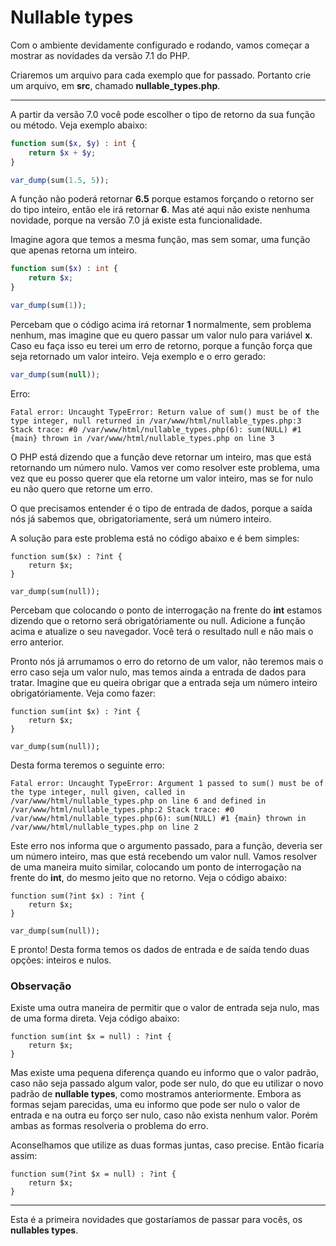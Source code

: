 # Nullable types

Com o ambiente devidamente configurado e rodando, vamos começar a mostrar as novidades da versão 7.1 do PHP.

Criaremos um arquivo para cada exemplo que for passado. Portanto crie um arquivo, em **src**, chamado **nullable_types.php**.

***

A partir da versão 7.0 você pode escolher o tipo de retorno da sua função ou método. Veja exemplo abaixo:

```php
function sum($x, $y) : int {
    return $x + $y;
}

var_dump(sum(1.5, 5));
```

A função não poderá retornar **6.5** porque estamos forçando o retorno ser do tipo inteiro, então ele irá retornar **6**. Mas até aqui não existe nenhuma novidade, porque na versão 7.0 já existe esta funcionalidade.

Imagine agora que temos a mesma função, mas sem somar, uma função que apenas retorna um inteiro.

```php
function sum($x) : int {
    return $x;
}

var_dump(sum(1));
```

Percebam que o código acima irá retornar **1** normalmente, sem problema nenhum, mas imagine que eu quero passar um valor nulo para variável **x**. Caso eu faça isso eu terei um erro de retorno, porque a função força que seja retornado um valor inteiro. Veja exemplo e o erro gerado:

```php
var_dump(sum(null));
```

Erro:

```
Fatal error: Uncaught TypeError: Return value of sum() must be of the type integer, null returned in /var/www/html/nullable_types.php:3 Stack trace: #0 /var/www/html/nullable_types.php(6): sum(NULL) #1 {main} thrown in /var/www/html/nullable_types.php on line 3
```

O PHP está dizendo que a função deve retornar um inteiro, mas que está retornando um número nulo. Vamos ver como resolver este problema, uma vez que eu posso querer que ela retorne um valor inteiro, mas se for nulo eu não quero que retorne um erro.

O que precisamos entender é o tipo de entrada de dados, porque a saída nós já sabemos que, obrigatoriamente, será um número inteiro.

A solução para este problema está no código abaixo e é bem simples:

```
function sum($x) : ?int {
    return $x;
}

var_dump(sum(null));
```

Percebam que colocando o ponto de interrogação na frente do **int** estamos dizendo que o retorno será obrigatóriamente ou null. Adicione a função acima e atualize o seu navegador. Você terá o resultado null e não mais o erro anterior.

Pronto nós já arrumamos o erro do retorno de um valor, não teremos mais o erro caso seja um valor nulo, mas temos ainda a entrada de dados para tratar. Imagine que eu queira obrigar que a entrada seja um número inteiro obrigatóriamente. Veja como fazer:

```
function sum(int $x) : ?int {
    return $x;
}

var_dump(sum(null));
```

Desta forma teremos o seguinte erro:

```
Fatal error: Uncaught TypeError: Argument 1 passed to sum() must be of the type integer, null given, called in /var/www/html/nullable_types.php on line 6 and defined in /var/www/html/nullable_types.php:2 Stack trace: #0 /var/www/html/nullable_types.php(6): sum(NULL) #1 {main} thrown in /var/www/html/nullable_types.php on line 2
```

Este erro nos informa que o argumento passado, para a função, deveria ser um número inteiro, mas que está recebendo um valor null. Vamos resolver de uma maneira muito similar, colocando um ponto de interrogação na frente do **int**, do mesmo jeito que no retorno. Veja o código abaixo:

```
function sum(?int $x) : ?int {
    return $x;
}

var_dump(sum(null));
```

E pronto! Desta forma temos os dados de entrada e de saída tendo duas opções: inteiros e nulos.

### Observação

Existe uma outra maneira de permitir que o valor de entrada seja nulo, mas de uma forma direta. Veja código abaixo:

```
function sum(int $x = null) : ?int {
    return $x;
}
```

Mas existe uma pequena diferença quando eu informo que o valor padrão, caso não seja passado algum valor, pode ser nulo, do que eu utilizar o novo padrão de **nullable types**, como mostramos anteriormente. Embora as formas sejam parecidas, uma eu informo que pode ser nulo o valor de entrada e na outra eu forço ser nulo, caso não exista nenhum valor. Porém ambas as formas resolveria o problema do erro.

Aconselhamos que utilize as duas formas juntas, caso precise. Então ficaria assim:

```
function sum(?int $x = null) : ?int {
    return $x;
}
```

***

Esta é a primeira novidades que gostaríamos de passar para vocês, os **nullables types**.